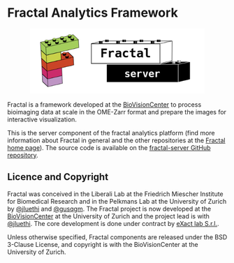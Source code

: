 # Fractal Analytics Framework

<p align="center">
  <img src="https://raw.githubusercontent.com/fractal-analytics-platform/fractal-logos/refs/heads/main/projects/fractal_server.png" alt="Fractal server logo" width="400">
</p>

Fractal is a framework developed at the [BioVisionCenter](https://www.biovisioncenter.uzh.ch/en.html) to process bioimaging data at scale in the OME-Zarr format and prepare the images for interactive visualization.

This is the server component of the fractal analytics platform (find more
information about Fractal in general and the other repositories at the [Fractal
home page](https://fractal-analytics-platform.github.io)). The source code is
available on the [fractal-server GitHub
repository](https://github.com/fractal-analytics-platform/fractal-server).


## Licence and Copyright

Fractal was conceived in the Liberali Lab at the Friedrich Miescher Institute for Biomedical Research and in the Pelkmans Lab at the University of Zurich by [@jluethi](https://github.com/jluethi) and [@gusqgm](https://github.com/gusqgm). The Fractal project is now developed at the [BioVisionCenter](https://www.biovisioncenter.uzh.ch/en.html) at the University of Zurich and the project lead is with [@jluethi](https://github.com/jluethi). The core development is done under contract by [eXact lab S.r.l.](https://www.exact-lab.it).

Unless otherwise specified, Fractal components are released under the BSD 3-Clause License, and copyright is with the BioVisionCenter at the University of Zurich.
